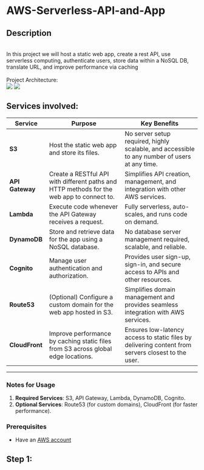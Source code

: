 # AWS-Serverless-API-and-App
<h2>Description</h2>
<br/> In this project we will host a static web app, create a rest API, use serverless computing, authenticate users, store data within a NoSQL DB, translate URL, and improve performance via caching
<br />
<br/> Project Architecture: <br/>
<img src="https://github.com/user-attachments/assets/e4201958-eb72-4d2e-9f54-91836f0037ea"/>

<img src="https://github.com/user-attachments/assets/ac10e086-d864-4026-9626-887595fe7999"/>
<h2> Services involved: </h2>

| **Service**    | **Purpose**                                                                                     | **Key Benefits**                                                                                     |
|-----------------|-----------------------------------------------------------------------------------------------|-----------------------------------------------------------------------------------------------------|
| **S3**          | Host the static web app and store its files.                                                   | No server setup required, highly scalable, and accessible to any number of users at any time.       |
| **API Gateway** | Create a RESTful API with different paths and HTTP methods for the web app to connect to.       | Simplifies API creation, management, and integration with other AWS services.                       |
| **Lambda**      | Execute code whenever the API Gateway receives a request.                                       | Fully serverless, auto-scales, and runs code on demand.                                             |
| **DynamoDB**    | Store and retrieve data for the app using a NoSQL database.                                     | No database server management required, scalable, and reliable.                                     |
| **Cognito**     | Manage user authentication and authorization.                                                  | Provides user sign-up, sign-in, and secure access to APIs and other resources.                      |
| **Route53**     | (Optional) Configure a custom domain for the web app hosted in S3.                             | Simplifies domain management and provides seamless integration with AWS services.                   |
| **CloudFront**  | Improve performance by caching static files from S3 across global edge locations.              | Ensures low-latency access to static files by delivering content from servers closest to the user.   |

---

### **Notes for Usage**
1. **Required Services**: S3, API Gateway, Lambda, DynamoDB, Cognito.
2. **Optional Services**: Route53 (for custom domains), CloudFront (for faster performance).  



<p align="center">
  
### **Prerequisites**  
- Have an [AWS account](https://aws.amazon.com/console/)   

 ##  Step 1: 

